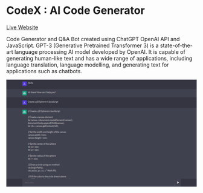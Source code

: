 CodeX : AI Code Generator
=======================

[Live Website](https://utkarsh-codex.vercel.app/)  

Code Generator and Q&A Bot created using ChatGPT OpenAI API and JavaScript. GPT-3 (Generative Pretrained Transformer 3) is a state-of-the-art language processing AI model developed by OpenAI. It is capable of generating human-like text and has a wide range of applications, including language translation, language modelling, and generating text for applications such as chatbots.  

![Main Page](./client/assets/main_page.png)  
